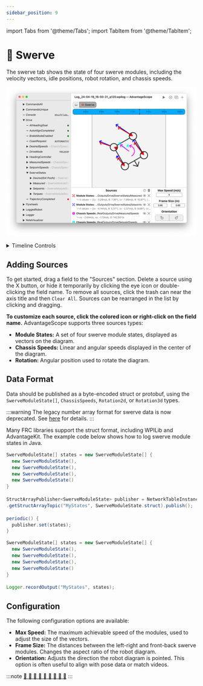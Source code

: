 ```yaml
---
sidebar_position: 9
---
```


import Tabs from '@theme/Tabs';
import TabItem from '@theme/TabItem';

# 🦀 Swerve

The swerve tab shows the state of four swerve modules, including the velocity vectors, idle positions, robot rotation, and chassis speeds.

![Overview of swerve tab](./img/swerve-1.png)

<details>
<summary>Timeline Controls</summary>

The timeline is used to control playback and visualization. Clicking on the timeline selects a time, and right-clicking deselects it. The selected time is synchronized across all tabs, making it easy to quickly find this location in other views.

The green sections of the timeline indicate when the robot is autonomous, and the blue sections indicate when the robot is teleoperated.

To zoom, place the cursor over the timeline and scroll up or down. A range can also be selecting by clicking and dragging while holding `Shift`. Move left and right by scrolling horizontally (on supported devices), or by clicking and dragging on the timeline. When connected live, scrolling to the left unlocks from the current time, and scrolling all the way to the right locks to the current time again. Press `Ctrl+\` to zoom to the period where the robot is enabled.

![Timeline](./img/timeline.png)

</details>

## Adding Sources

To get started, drag a field to the "Sources" section. Delete a source using the X button, or hide it temporarily by clicking the eye icon or double-clicking the field name. To remove all sources, click the trash can near the axis title and then `Clear All`. Sources can be rearranged in the list by clicking and dragging.

**To customize each source, click the colored icon or right-click on the field name.** AdvantageScope supports three sources types:

- **Module States:** A set of four swerve module states, displayed as vectors on the diagram.
- **Chassis Speeds:** Linear and angular speeds displayed in the center of the diagram.
- **Rotation:** Angular position used to rotate the diagram.

## Data Format

Data should be published as a byte-encoded struct or protobuf, using the `SwerveModuleState[]`, `ChassisSpeeds`, `Rotation2d`, or `Rotation3d` types.

:::warning
The legacy number array format for swerve data is now deprecated. See [here](../legacy-formats.md) for details.
:::

Many FRC libraries support the struct format, including WPILib and AdvantageKit. The example code below shows how to log swerve module states in Java.

<Tabs groupId="library">
<TabItem value="wpilib" label="WPILib" default>

```java
SwerveModuleState[] states = new SwerveModuleState[] {
  new SwerveModuleState(),
  new SwerveModuleState(),
  new SwerveModuleState(),
  new SwerveModuleState()
}

StructArrayPublisher<SwerveModuleState> publisher = NetworkTableInstance.getDefault()
.getStructArrayTopic("MyStates", SwerveModuleState.struct).publish();

periodic() {
  publisher.set(states);
}
```

</TabItem>
<TabItem value="advantagekit" label="AdvantageKit">

```java
SwerveModuleState[] states = new SwerveModuleState[] {
  new SwerveModuleState(),
  new SwerveModuleState(),
  new SwerveModuleState(),
  new SwerveModuleState()
}

Logger.recordOutput("MyStates", states);
```

</TabItem>
</Tabs>

## Configuration

The following configuration options are available:

- **Max Speed:** The maximum achievable speed of the modules, used to adjust the size of the vectors.
- **Frame Size:** The distances between the left-right and front-back swerve modules. Changes the aspect ratio of the robot diagram.
- **Orientation:** Adjusts the direction the robot diagram is pointed. This option is often useful to align with pose data or match videos.

:::note
[🦀 🦀 🦀 🦀 🦀 🦀 🦀 🦀 🦀](https://www.youtube.com/watch?v=IbbwtyM8Dxs)
:::
